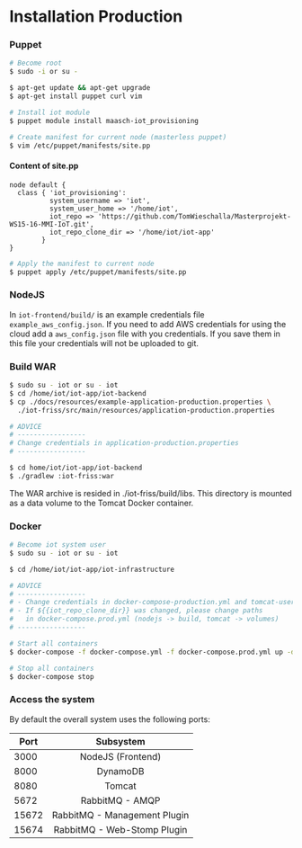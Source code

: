 # Installation Production

### Puppet
```bash
# Become root
$ sudo -i or su -

$ apt-get update && apt-get upgrade
$ apt-get install puppet curl vim

# Install iot module
$ puppet module install maasch-iot_provisioning

# Create manifest for current node (masterless puppet)
$ vim /etc/puppet/manifests/site.pp
```

#### Content of site.pp
```puppet
node default {
  class { 'iot_provisioning':
          system_username => 'iot',
          system_user_home => '/home/iot',
          iot_repo => 'https://github.com/TomWieschalla/Masterprojekt-WS15-16-MMI-IoT.git',
          iot_repo_clone_dir => '/home/iot/iot-app'
        }
}
```

```bash
# Apply the manifest to current node
$ puppet apply /etc/puppet/manifests/site.pp
```

### NodeJS

In `iot-frontend/build/` is an example credentials file `example_aws_config.json`.
If you need to add AWS credentials for using the cloud add a `aws_config.json`
file with you credentials. If you save them in this file your credentials will
not be uploaded to git.

### Build WAR

```bash
$ sudo su - iot or su - iot
$ cd /home/iot/iot-app/iot-backend
$ cp ./docs/resources/example-application-production.properties \
  ./iot-friss/src/main/resources/application-production.properties

# ADVICE
# -----------------
# Change credentials in application-production.properties
# -----------------
```

```bash
$ cd home/iot/iot-app/iot-backend
$ ./gradlew :iot-friss:war
```
The WAR archive is resided in ./iot-friss/build/libs.
This directory is mounted as a data volume to the Tomcat Docker container.

### Docker
```bash
# Become iot system user
$ sudo su - iot or su - iot

$ cd /home/iot/iot-app/iot-infrastructure

# ADVICE
# -----------------
# - Change credentials in docker-compose-production.yml and tomcat-users.xml
# - If ${{iot_repo_clone_dir}} was changed, please change paths
#   in docker-compose.prod.yml (nodejs -> build, tomcat -> volumes)
# -----------------

# Start all containers
$ docker-compose -f docker-compose.yml -f docker-compose.prod.yml up -d

# Stop all containers
$ docker-compose stop
```

### Access the system

By default the overall system uses the following ports:

| Port  | Subsystem                   |
| ----- |:---------------------------:|
| 3000  | NodeJS (Frontend)           |
| 8000  | DynamoDB                    |
| 8080  | Tomcat                      |
| 5672  | RabbitMQ - AMQP             |
| 15672 | RabbitMQ - Management Plugin|
| 15674 | RabbitMQ - Web-Stomp Plugin |
